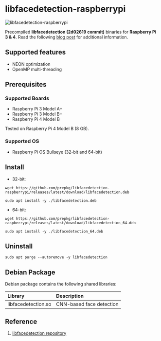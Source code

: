 # libfacedetection-raspberrypi

![libfacedetection-raspberrypi](https://i.ibb.co/QD8t7Cy/libfacedetection-raspberrypi.png)

Precompiled **libfacedetection (2d02619 commit)** binaries for **Raspberry Pi 3 & 4**.
Read the following [blog post](https://lindevs.com/install-precompiled-libfacedetection-on-raspberry-pi) for additional information.

## Supported features

* NEON optimization
* OpenMP multi-threading

## Prerequisites

### Supported Boards

* Raspberry Pi 3 Model A+
* Raspberry Pi 3 Model B+
* Raspberry Pi 4 Model B

Tested on Raspberry Pi 4 Model B (8 GB).

### Supported OS

* Raspberry Pi OS Bullseye (32-bit and 64-bit)

## Install

* 32-bit:

```shell
wget https://github.com/prepkg/libfacedetection-raspberrypi/releases/latest/download/libfacedetection.deb
```

```shell
sudo apt install -y ./libfacedetection.deb
```

* 64-bit:

```shell
wget https://github.com/prepkg/libfacedetection-raspberrypi/releases/latest/download/libfacedetection_64.deb
```

```shell
sudo apt install -y ./libfacedetection_64.deb
```

## Uninstall

```shell
sudo apt purge --autoremove -y libfacedetection
```

## Debian Package

Debian package contains the following shared libraries:

| Library                     | Description                                              |
|:----------------------------|:---------------------------------------------------------|
| libfacedetection.so         | CNN-based face detection                                 |

## Reference

1. [libfacedetection repository](https://github.com/ShiqiYu/libfacedetection)
